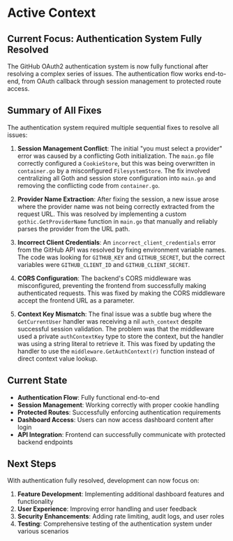 # Active Context

## Current Focus: Authentication System Fully Resolved

The GitHub OAuth2 authentication system is now fully functional after resolving a complex series of issues. The authentication flow works end-to-end, from OAuth callback through session management to protected route access.

## Summary of All Fixes

The authentication system required multiple sequential fixes to resolve all issues:

1.  **Session Management Conflict**: The initial "you must select a provider" error was caused by a conflicting Goth initialization. The `main.go` file correctly configured a `CookieStore`, but this was being overwritten in `container.go` by a misconfigured `FilesystemStore`. The fix involved centralizing all Goth and session store configuration into `main.go` and removing the conflicting code from `container.go`.

2.  **Provider Name Extraction**: After fixing the session, a new issue arose where the provider name was not being correctly extracted from the request URL. This was resolved by implementing a custom `gothic.GetProviderName` function in `main.go` that manually and reliably parses the provider from the URL path.

3.  **Incorrect Client Credentials**: An `incorrect_client_credentials` error from the GitHub API was resolved by fixing environment variable names. The code was looking for `GITHUB_KEY` and `GITHUB_SECRET`, but the correct variables were `GITHUB_CLIENT_ID` and `GITHUB_CLIENT_SECRET`.

4.  **CORS Configuration**: The backend's CORS middleware was misconfigured, preventing the frontend from successfully making authenticated requests. This was fixed by making the CORS middleware accept the frontend URL as a parameter.

5.  **Context Key Mismatch**: The final issue was a subtle bug where the `GetCurrentUser` handler was receiving a nil `auth_context` despite successful session validation. The problem was that the middleware used a private `authContextKey` type to store the context, but the handler was using a string literal to retrieve it. This was fixed by updating the handler to use the `middleware.GetAuthContext(r)` function instead of direct context value lookup.

## Current State

- **Authentication Flow**: Fully functional end-to-end
- **Session Management**: Working correctly with proper cookie handling
- **Protected Routes**: Successfully enforcing authentication requirements
- **Dashboard Access**: Users can now access dashboard content after login
- **API Integration**: Frontend can successfully communicate with protected backend endpoints

## Next Steps

With authentication fully resolved, development can now focus on:
1.  **Feature Development**: Implementing additional dashboard features and functionality
2.  **User Experience**: Improving error handling and user feedback
3.  **Security Enhancements**: Adding rate limiting, audit logs, and user roles
4.  **Testing**: Comprehensive testing of the authentication system under various scenarios
